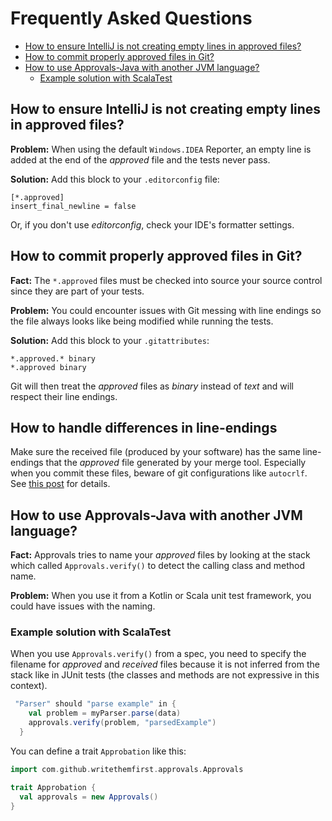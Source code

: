 # Frequently Asked Questions

<!-- START doctoc generated TOC please keep comment here to allow auto update -->
<!-- DON'T EDIT THIS SECTION, INSTEAD RE-RUN doctoc TO UPDATE -->


- [How to ensure IntelliJ is not creating empty lines in approved files?](#how-to-ensure-intellij-is-not-creating-empty-lines-in-approved-files)
- [How to commit properly approved files in Git?](#how-to-commit-properly-approved-files-in-git)
- [How to use Approvals-Java with another JVM language?](#how-to-use-approvals-java-with-another-jvm-language)
  - [Example solution with ScalaTest](#example-solution-with-scalatest)

<!-- END doctoc generated TOC please keep comment here to allow auto update -->

## How to ensure IntelliJ is not creating empty lines in approved files? 

**Problem:** When using the default `Windows.IDEA` Reporter, an empty line is added at the end of the *approved* file and the tests never pass.

**Solution:** Add this block to your `.editorconfig` file: 

```
[*.approved]
insert_final_newline = false
```

Or, if you don't use *editorconfig*, check your IDE's formatter settings.

## How to commit properly approved files in Git? 

**Fact:** The `*.approved` files must be checked into source your source control since they are part of your tests. 

**Problem:** You could encounter issues with Git messing with line endings so the file always looks like being modified while running the tests.

**Solution:** Add this block to your `.gitattributes`:

```
*.approved.* binary
*.approved binary
```

Git will then treat the *approved* files as *binary* instead of *text* and will respect their line endings.

## How to handle differences in line-endings

Make sure the received file (produced by your software) has the same line-endings that the *approved* file
generated by your merge tool. Especially when you commit these files, beware of git configurations like `autocrlf`. 
See [this post](https://stackoverflow.com/questions/35503036/git-and-intellij-lines-separator-issue) 
for details.

## How to use Approvals-Java with another JVM language? 

**Fact:** Approvals tries to name your *approved* files by looking at the stack 
which called `Approvals.verify()` to detect the calling class and method name.

**Problem:** When you use it from a Kotlin or Scala unit test framework, you could have issues with the naming.

### Example solution with ScalaTest

When you use `Approvals.verify()` from a spec, you need to specify the filename for *approved* and *received* files because it is not inferred from the stack like in JUnit tests (the classes and methods are not expressive in this context).

```scala
 "Parser" should "parse example" in {
    val problem = myParser.parse(data)
    approvals.verify(problem, "parsedExample")
  }
```

You can define a trait `Approbation` like this:

```scala
import com.github.writethemfirst.approvals.Approvals

trait Approbation {
  val approvals = new Approvals()
}
```
